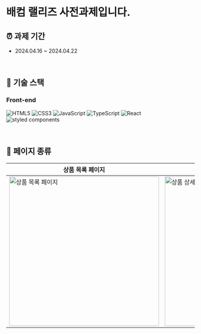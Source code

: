 # 배컴 랠리즈 사전과제입니다.

## ⏰ 과제 기간
- 2024.04.16 ~ 2024.04.22

<br />

## 🔧 기술 스택

### Front-end

<img alt="HTML5" src ="https://img.shields.io/badge/HTML5-E34F26.svg?&style=for-the-badge&logo=HTML5&logoColor=white"/> <img alt="CSS3" src ="https://img.shields.io/badge/CSS3-1572B6.svg?&style=for-the-badge&logo=CSS3&logoColor=white"/> <img alt="JavaScript" src ="https://img.shields.io/badge/JavaScript-F7DF1E.svg?&style=for-the-badge&logo=JavaScript&logoColor=white"/> <img alt="TypeScript" src ="https://img.shields.io/badge/TypeScript-3178C6.svg?&style=for-the-badge&logo=TypeScript&logoColor=white"/>
<img alt="React" src ="https://img.shields.io/badge/React-61DAFB.svg?&style=for-the-badge&logo=React&logoColor=white"/> <img alt="styled components" src ="https://img.shields.io/badge/styled components-DB7093.svg?&style=for-the-badge&logo=styled-components&logoColor=white"/>

<br />

## 📃 페이지 종류
| 상품 목록 페이지 | 상품 상세 페이지 |
|------|------|
|<img width="400px" src="https://github.com/JB0129/Baecomm-Rallyz/assets/130051470/e0490b36-4698-4a45-ac36-bc7b329c6118" alt="상품 목록 페이지" />|<img width="400px" src="https://github.com/JB0129/Baecomm-Rallyz/assets/130051470/3a258b74-faa1-4ef2-98ec-83325d7b2b9e" alt="상품 상세 페이지" />|
